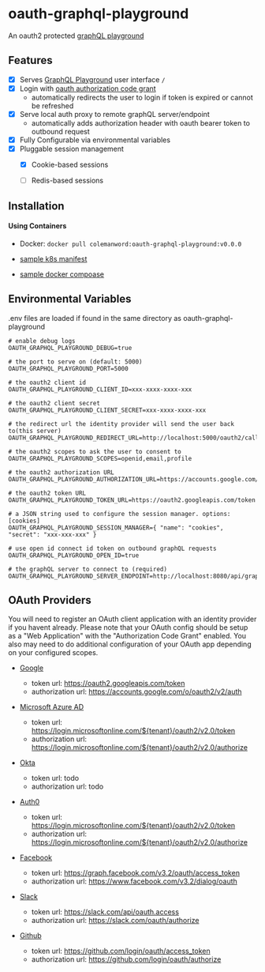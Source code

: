 # oauth-graphql-playground

An oauth2 protected [graphQL playground](https://github.com/graphql/graphql-playground)

## Features

- [x] Serves [GraphQL Playground](https://github.com/graphql/graphql-playground) user interface `/`
- [x] Login with [oauth authorization code grant](https://oauth.net/2/grant-types/authorization-code/)
    - automatically redirects the user to login if token is expired or cannot be refreshed
- [x] Serve local auth proxy to remote graphQL server/endpoint 
    - automatically adds authorization header with oauth bearer token to outbound request
- [x] Fully Configurable via environmental variables
- [x] Pluggable session management
    - [x] Cookie-based sessions
    - [ ] Redis-based sessions


## Installation

#### Using Containers

- Docker: `docker pull colemanword:oauth-graphql-playground:v0.0.0`

- [sample k8s manifest](k8s.yaml) 

- [sample docker compoase](docker-compose.yml)


## Environmental Variables

.env files are loaded if found in the same directory as oauth-graphql-playground

```
# enable debug logs
OAUTH_GRAPHQL_PLAYGROUND_DEBUG=true

# the port to serve on (default: 5000)
OAUTH_GRAPHQL_PLAYGROUND_PORT=5000

# the oauth2 client id
OAUTH_GRAPHQL_PLAYGROUND_CLIENT_ID=xxx-xxxx-xxxx-xxx

# the oauth2 client secret
OAUTH_GRAPHQL_PLAYGROUND_CLIENT_SECRET=xxx-xxxx-xxxx-xxx

# the redirect url the identity provider will send the user back to(this server)
OAUTH_GRAPHQL_PLAYGROUND_REDIRECT_URL=http://localhost:5000/oauth2/callback

# the oauth2 scopes to ask the user to consent to
OAUTH_GRAPHQL_PLAYGROUND_SCOPES=openid,email,profile

# the oauth2 authorization URL
OAUTH_GRAPHQL_PLAYGROUND_AUTHORIZATION_URL=https://accounts.google.com/o/oauth2/v2/auth

# the oauth2 token URL
OAUTH_GRAPHQL_PLAYGROUND_TOKEN_URL=https://oauth2.googleapis.com/token

# a JSON string used to configure the session manager. options: [cookies]
OAUTH_GRAPHQL_PLAYGROUND_SESSION_MANAGER={ "name": "cookies", "secret": "xxx-xxx-xxx" }

# use open id connect id token on outbound graphQL requests
OAUTH_GRAPHQL_PLAYGROUND_OPEN_ID=true

# the graphQL server to connect to (required)
OAUTH_GRAPHQL_PLAYGROUND_SERVER_ENDPOINT=http://localhost:8080/api/graphql
```

## OAuth Providers

You will need to register an OAuth client application with an identity provider if you havent already.
Please note that your OAuth config should be setup as a "Web Application" with the "Authorization Code Grant" enabled.
You also may need to do additional configuration of your OAuth app depending on your configured scopes.


- [Google](https://support.google.com/googleapi/answer/6158849?hl=en)
    - token url: https://oauth2.googleapis.com/token
    - authorization url: https://accounts.google.com/o/oauth2/v2/auth

- [Microsoft Azure AD](https://docs.microsoft.com/en-us/azure/active-directory/develop/v2-oauth2-auth-code-flow)
    - token url: https://login.microsoftonline.com/${tenant}/oauth2/v2.0/token
    - authorization url: https://login.microsoftonline.com/${tenant}/oauth2/v2.0/authorize

- [Okta](https://developer.okta.com/docs/guides/implement-oauth-for-okta/create-oauth-app/)
    - token url: todo
    - authorization url: todo

- [Auth0](https://auth0.com/docs/applications/set-up-an-application)
    - token url: https://login.microsoftonline.com/${tenant}/oauth2/v2.0/token
    - authorization url: https://login.microsoftonline.com/${tenant}/oauth2/v2.0/authorize
    
- [Facebook](https://developers.facebook.com/docs/facebook-login/)
    - token url: https://graph.facebook.com/v3.2/oauth/access_token
    - authorization url: https://www.facebook.com/v3.2/dialog/oauth

- [Slack](https://api.slack.com/legacy/oauth)
    - token url: https://slack.com/api/oauth.access
    - authorization url: https://slack.com/oauth/authorize
    
- [Github](https://github.com/settings/applications/new)
    - token url: https://github.com/login/oauth/access_token
    - authorization url: https://github.com/login/oauth/authorize